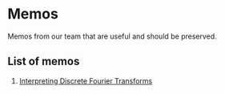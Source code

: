 # Memos
Memos from our team that are useful and should be preserved.

## List of memos

1. [Interpreting Discrete Fourier Transforms](PDFs/001_DFT_Interpretation.pdf)
